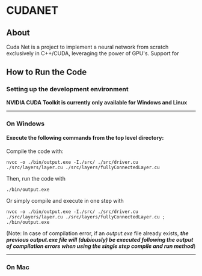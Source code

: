 # CUDANET

## About

Cuda Net is a project to implement a neural network from scratch exclusively in C++/CUDA, leveraging the power of GPU's. Support for 

## How to Run the Code 

### Setting up the development environment

**NVIDIA CUDA Toolkit is currently only available for Windows and Linux**




---
### On Windows
#### Execute the following commands from the top level directory:
Compile the code with:

```nvcc -o ./bin/output.exe -I./src/ ./src/driver.cu ./src/layers/layer.cu ./src/layers/fullyConnectedLayer.cu```

Then, run the code with 

``` ./bin/output.exe ```

Or simply compile and execute in one step with 

```nvcc -o ./bin/output.exe -I./src/ ./src/driver.cu ./src/layers/layer.cu ./src/layers/fullyConnectedLayer.cu ; ./bin/output.exe ```

(Note: In case of compilation error, if an *output.exe* file already exists, ***the previous output.exe file will (dubiously) be executed following the output of compilation errors when using the single step compile and run method***)

---
### On Mac